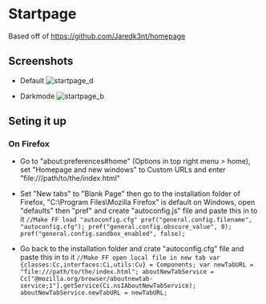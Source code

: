 # Startpage

Based off of https://github.com/Jaredk3nt/homepage

## Screenshots

- Default
![startpage_d](https://waifupaste.moe/raw/cle.png)

- Darkmode
![startpage_b](https://waifupaste.moe/raw/0N.png)

## Seting it up 

### On Firefox

- Go to "about:preferences#home" (Options in top right menu > home), set "Homepage and new windows" to
Custom URLs and enter "file:///path/to/the/index.html"

- Set "New tabs" to "Blank Page" then go to the installation folder of Firefox,
"C:\Program Files\Mozilla Firefox" is default on Windows, open "defaults" then "pref" and create 
"autoconfig.js" file and paste this in to it
`//Make FF load "autoconfig.cfg"
pref("general.config.filename", "autoconfig.cfg");
pref("general.config.obscure_value", 0);
pref("general.config.sandbox_enabled", false);`
- Go back to the installation folder and crate "autoconfig.cfg" file and paste this in to it
`//Make FF open local file in new tab
var {classes:Cc,interfaces:Ci,utils:Cu} = Components;
var newTabURL = "file:///path/to/the/index.html";
aboutNewTabService = Cc["@mozilla.org/browser/aboutnewtab-service;1"].getService(Ci.nsIAboutNewTabService);
aboutNewTabService.newTabURL = newTabURL;`

